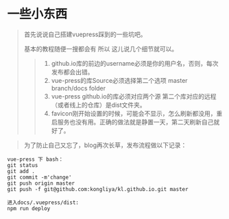 # 一些小东西

> 首先说说自己搭建vuepress踩到的一些坑吧。
>
> 基本的教程随便一搜都会有 所以 这儿说几个细节就可以。
>
> > 1.  github.io库的前边的username必须是你的用户名，否则，每次发布都会出错。
> > 2. vue-press的库Source必须选择第二个选项 master branch/docs folder
> > 3. vue-press github.io的库必须对应两个源 第二个库对应的远程（或者线上的仓库）是dist文件夹。
> > 4. favicon刚开始设置的时候，可能会不显示，怎么刷新都没用，重启服务也没有用。正确的做法就是静置一天，第二天刷新自己就好了。
>

> 为了防止自己又忘了，blog再次长草，发布流程做以下记录：
>
```
vue-press 下 bash：
git status
git add .
git commit -m'change'
git push origin master
git push -f git@github.com:kongliya/kl.github.io.git master

进入docs/.vuepress/dist: 
npm run deploy

```